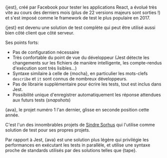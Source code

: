 {jest}, créé par Facebook pour tester les applications React, a évolué très vite au cours des derniers mois (plus de 22 versions majeurs sont sorties !) et s'est imposé comme le framework de test le plus populaire en 2017.

{jest} est devenu une solution de test complète qui peut être utilisé aussi bien côté client que côté serveur.

Ses points forts:

* Pas de configuration nécessaire
* Très confortable du point de vue du développeur (Jest détecte les changements sur les fichiers de manière intelligente, les compte-rendus d'exécution sont très lisibles...)
* Syntaxe similaire à celle de {mocha}, en particulier les mots-clefs `describe` et `it` sont connus de nombreux développeurs.
* Pas de librairie supplémentaire pour écrire les tests, tout est inclus dans Jest.
* Possibilité unique d'enregistrer automatiquement les réponse attendues aux futurs tests (_snapshots_)

{ava}, le projet numéro 1 l'an dernier, glisse en seconde position cette année.

C'est l'un des innombrables projets de [Sindre Sorhus](https://github.com/sindresorhus) qui l'utilise comme solution de test pour ses propres projets.

Par rapport à Jest, {ava} est une solution plus légère qui privilégie les performances en exécutant les tests in parallèle, et utilise une syntaxe proche de standards utilisés par des solutions telles que {tape}.
